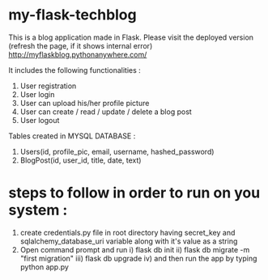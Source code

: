 # my-flask-techblog
This is a blog application made in Flask. Please visit the deployed version (refresh the page, if it shows internal error)
http://myflaskblog.pythonanywhere.com/

It includes the following functionalities :
1) User registration
2) User login
3) User can upload his/her profile picture
4) User can create / read / update / delete a blog post
5) User logout

Tables created in MYSQL DATABASE :
1) Users(id, profile_pic, email, username, hashed_password)
2) BlogPost(id, user_id, title, date, text)

# steps to follow in order to run on you system : 
1) create credentials.py file in root directory having secret_key and sqlalchemy_database_uri variable along with it's value as a string
2) Open command prompt and run
        i)      flask db init
        ii)     flask db migrate -m "first migration"
        iii)    flask db upgrade
        iv)     and then run the app by typing python app.py
 
